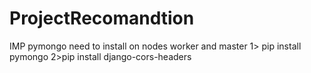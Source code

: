 # ProjectRecomandtion
IMP
pymongo need to install on nodes worker and master
1> pip install pymongo
2>pip install django-cors-headers
